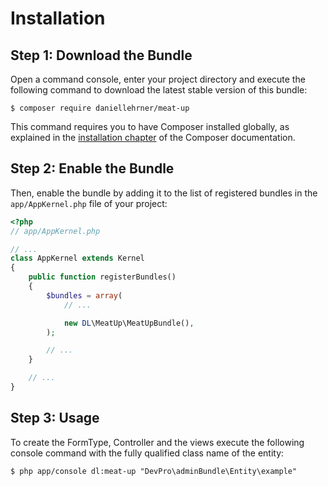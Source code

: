 Installation
============

Step 1: Download the Bundle
---------------------------

Open a command console, enter your project directory and execute the
following command to download the latest stable version of this bundle:

```console
$ composer require daniellehrner/meat-up
```

This command requires you to have Composer installed globally, as explained
in the [installation chapter](https://getcomposer.org/doc/00-intro.md)
of the Composer documentation.

Step 2: Enable the Bundle
-------------------------

Then, enable the bundle by adding it to the list of registered bundles
in the `app/AppKernel.php` file of your project:

```php
<?php
// app/AppKernel.php

// ...
class AppKernel extends Kernel
{
    public function registerBundles()
    {
        $bundles = array(
            // ...

            new DL\MeatUp\MeatUpBundle(),
        );

        // ...
    }

    // ...
}
```

Step 3: Usage
-------------------------

To create the FormType, Controller and the views execute the following console command with the fully qualified class name of the entity:

```console
$ php app/console dl:meat-up "DevPro\adminBundle\Entity\example"
```
